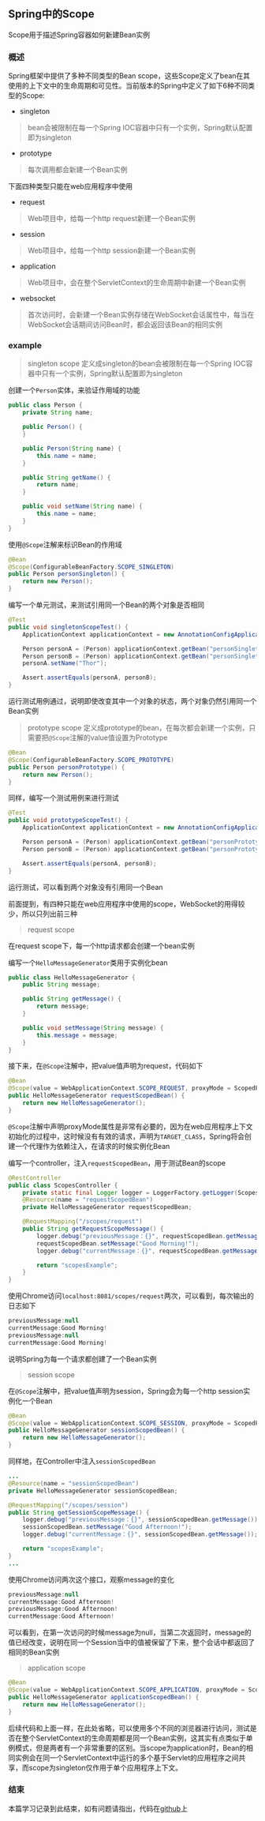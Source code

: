 ## Spring中的Scope
Scope用于描述Spring容器如何新建Bean实例

### 概述
Spring框架中提供了多种不同类型的Bean scope，这些Scope定义了bean在其使用的上下文中的生命周期和可见性。当前版本的Spring中定义了如下6种不同类型的Scope:
- singleton
> bean会被限制在每一个Spring IOC容器中只有一个实例，Spring默认配置即为singleton
- prototype
> 每次调用都会新建一个Bean实例

下面四种类型只能在web应用程序中使用

- request
> Web项目中，给每一个http request新建一个Bean实例
- session
> Web项目中，给每一个http session新建一个Bean实例 
- application
> Web项目中，会在整个ServletContext的生命周期中新建一个Bean实例
- websocket
> 首次访问时，会新建一个Bean实例存储在WebSocket会话属性中，每当在WebSocket会话期间访问Bean时，都会返回该Bean的相同实例

### example
> singleton scope
定义成singleton的bean会被限制在每一个Spring IOC容器中只有一个实例，Spring默认配置即为singleton

创建一个`Person`实体，来验证作用域的功能
```java
public class Person {
    private String name;

    public Person() {
    }

    public Person(String name) {
        this.name = name;
    }

    public String getName() {
        return name;
    }

    public void setName(String name) {
        this.name = name;
    }
}
```

使用`@Scope`注解来标识Bean的作用域
```java
@Bean
@Scope(ConfigurableBeanFactory.SCOPE_SINGLETON)
public Person personSingleton() {
    return new Person();
}
```

编写一个单元测试，来测试引用同一个Bean的两个对象是否相同
```java
@Test
public void singletonScopeTest() {
    ApplicationContext applicationContext = new AnnotationConfigApplicationContext(BeanConfig.class);

    Person personA = (Person) applicationContext.getBean("personSingleton");
    Person personB = (Person) applicationContext.getBean("personSingleton");
    personA.setName("Thor");

    Assert.assertEquals(personA, personB);
}
```
运行测试用例通过，说明即使改变其中一个对象的状态，两个对象仍然引用同一个Bean实例

> prototype scope
定义成prototype的bean，在每次都会新建一个实例，只需要把`@Scope`注解的value值设置为Prototype

```java
@Bean
@Scope(ConfigurableBeanFactory.SCOPE_PROTOTYPE)
public Person personPrototype() {
    return new Person();
}
```

同样，编写一个测试用例来进行测试
```java
@Test
public void prototypeScopeTest() {
    ApplicationContext applicationContext = new AnnotationConfigApplicationContext(BeanConfig.class);

    Person personA = (Person) applicationContext.getBean("personPrototype");
    Person personB = (Person) applicationContext.getBean("personPrototype");

    Assert.assertEquals(personA, personB);
}
```
运行测试，可以看到两个对象没有引用同一个Bean

前面提到，有四种只能在web应用程序中使用的scope，WebSocket的用得较少，所以只列出前三种
> request scope

在request scope下，每一个http请求都会创建一个bean实例

编写一个`HelloMessageGenerator`类用于实例化bean
```java
public class HelloMessageGenerator {
    public String message;

    public String getMessage() {
        return message;
    }

    public void setMessage(String message) {
        this.message = message;
    }
}
```
接下来，在`@Scope`注解中，把value值声明为request，代码如下

```java
@Bean
@Scope(value = WebApplicationContext.SCOPE_REQUEST, proxyMode = ScopedProxyMode.TARGET_CLASS)
public HelloMessageGenerator requestScopedBean() {
    return new HelloMessageGenerator();
}
```
`@Scope`注解中声明proxyMode属性是非常有必要的，因为在web应用程序上下文初始化的过程中，这时候没有有效的请求，声明为`TARGET_CLASS`，Spring将会创建一个代理作为依赖注入，在请求的时候实例化Bean

编写一个controller，注入`requestScopedBean`，用于测试Bean的scope
```java
@RestController
public class ScopesController {
    private static final Logger logger = LoggerFactory.getLogger(ScopesController.class);
    @Resource(name = "requestScopedBean")
    private HelloMessageGenerator requestScopedBean;

    @RequestMapping("/scopes/request")
    public String getRequestScopeMessage() {
        logger.debug("previousMessage：{}", requestScopedBean.getMessage());
        requestScopedBean.setMessage("Good Morning!");
        logger.debug("currentMessage：{}", requestScopedBean.getMessage());

        return "scopesExample";
    }
}
```

使用Chrome访问`localhost:8081/scopes/request`两次，可以看到，每次输出的日志如下
```java
previousMessage:null
currentMessage:Good Morning!
previousMessage:null
currentMessage:Good Morning!
```
说明Spring为每一个请求都创建了一个Bean实例

> session scope

在`@Scope`注解中，把value值声明为session，Spring会为每一个http session实例化一个Bean
```java
@Bean
@Scope(value = WebApplicationContext.SCOPE_SESSION, proxyMode = ScopedProxyMode.TARGET_CLASS)
public HelloMessageGenerator sessionScopedBean() {
    return new HelloMessageGenerator();
}
```

同样地，在Controller中注入`sessionScopedBean`
```java
...
@Resource(name = "sessionScopedBean")
private HelloMessageGenerator sessionScopedBean;

@RequestMapping("/scopes/session")
public String getSessionScopeMessage() {
    logger.debug("previousMessage：{}", sessionScopedBean.getMessage());
    sessionScopedBean.setMessage("Good Afternoon!");
    logger.debug("currentMessage：{}", sessionScopedBean.getMessage());

    return "scopesExample";
}
...
```
使用Chrome访问两次这个接口，观察message的变化
```java
previousMessage:null
currentMessage:Good Afternoon!
previousMessage:Good Afternoon!
currentMessage:Good Afternoon!
```
可以看到，在第一次访问的时候message为null，当第二次返回时，message的值已经改变，说明在同一个Session当中的值被保留了下来，整个会话中都返回了相同的Bean实例

> application scope 

```java
@Bean
@Scope(value = WebApplicationContext.SCOPE_APPLICATION, proxyMode = ScopedProxyMode.TARGET_CLASS)
public HelloMessageGenerator applicationScopedBean() {
    return new HelloMessageGenerator();
}
```
后续代码和上面一样，在此处省略，可以使用多个不同的浏览器进行访问，测试是否在整个ServletContext的生命周期都是同一个Bean实例，这其实有点类似于单例模式，但是两者有一个非常重要的区别。当scope为application时，Bean的相同实例会在同一个ServletContext中运行的多个基于Servlet的应用程序之间共享，而scope为singleton仅作用于单个应用程序上下文。


### 结束
本篇学习记录到此结束，如有问题请指出，代码在[github](https://github.com/LuoLiangDSGA/spring-learning/tree/master/spring-scope)上
